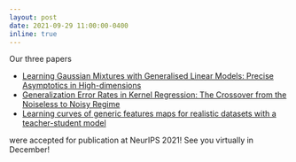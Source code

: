 ```yaml
---
layout: post
date: 2021-09-29 11:00:00-0400
inline: true
---
```


Our three papers
- [Learning Gaussian Mixtures with Generalised Linear Models: Precise Asymptotics in High-dimensions](https://arxiv.org/abs/2106.03791)
- [Generalization Error Rates in Kernel Regression: The Crossover from the Noiseless to Noisy Regime](https://arxiv.org/abs/2105.15004)
- [Learning curves of generic features maps for realistic datasets with a teacher-student model](https://arxiv.org/abs/2102.08127)

were accepted for publication at NeurIPS 2021! See you virtually in December!
